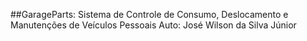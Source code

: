 ##GarageParts: Sistema de Controle de Consumo, Deslocamento e Manutenções de Veículos Pessoais
Auto: José Wilson da Silva Júnior
